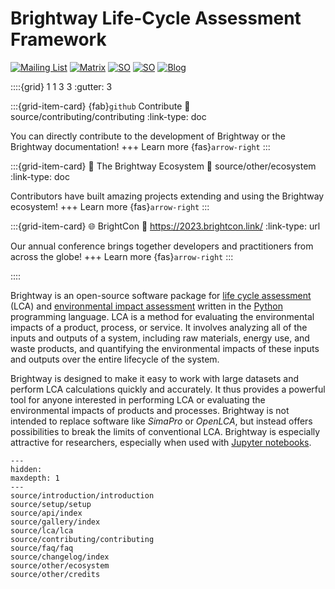 # Brightway Life-Cycle Assessment Framework

[![Mailing List](https://img.shields.io/badge/Community-Mailing%20List-blue.svg?style=flat&logo=Minutemailer&logoColor=white)](https://brightway.groups.io/)
[![Matrix](https://img.shields.io/badge/Community-Chat-ed1965.svg?style=flat&logo=Matrix&logoColor=white)](https://app.element.io/#/room/#brightway/community:matrix.org)
[![SO](https://img.shields.io/badge/Community-Questions-f48024.svg?style=flat&logo=Stack%20Overflow&logoColor=white)](https://stackoverflow.com/questions/tagged/brightway)
[![SO](https://img.shields.io/badge/Community-Meetups-green.svg?style=flat&logo=Google%20Maps&logoColor=white)](https://2022.brightcon.link/)
[![Blog](https://img.shields.io/badge/Development-Blog-lightgrey.svg?style=flat&logo=Blogger&logoColor=white)](https://chris.mutel.org/)

::::{grid} 1 1 3 3
:gutter: 3

:::{grid-item-card} {fab}`github` Contribute
:link: source/contributing/contributing
:link-type: doc

You can directly contribute to the development of Brightway or the Brightway documentation!
+++
Learn more {fas}`arrow-right`
:::

:::{grid-item-card} 🌿 The Brightway Ecosystem
:link: source/other/ecosystem
:link-type: doc

Contributors have built amazing projects extending and using the Brightway ecosystem!
+++
Learn more {fas}`arrow-right`
:::

:::{grid-item-card} 🌐 BrightCon
:link: https://2023.brightcon.link/
:link-type: url

Our annual conference brings together developers and practitioners from across the globe!
+++
Learn more {fas}`arrow-right`
:::

::::

Brightway is an open-source software package for [life cycle assessment](https://en.wikipedia.org/wiki/Life-cycle_assessment) (LCA) and [environmental impact assessment](https://en.wikipedia.org/wiki/Environmental_impact_assessment) written in the [Python](https://www.python.org/) programming language. LCA is a method for evaluating the environmental impacts of a product, process, or service. It involves analyzing all of the inputs and outputs of a system, including raw materials, energy use, and waste products, and quantifying the environmental impacts of these inputs and outputs over the entire lifecycle of the system. 

Brightway is designed to make it easy to work with large datasets and perform LCA calculations quickly and accurately. It thus provides a powerful tool for anyone interested in performing LCA or evaluating the environmental impacts of products and processes. Brightway is not intended to replace software like _SimaPro_ or _OpenLCA_, but instead offers possibilities to break the limits of conventional LCA. Brightway is especially attractive for researchers, especially when used with [Jupyter notebooks](https://jupyter.org/).


```{toctree}
---
hidden:
maxdepth: 1
---
source/introduction/introduction
source/setup/setup
source/api/index
source/gallery/index
source/lca/lca
source/contributing/contributing
source/faq/faq
source/changelog/index
source/other/ecosystem
source/other/credits
```